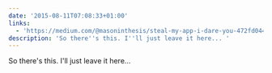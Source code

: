 ```yaml
---
date: '2015-08-11T07:08:33+01:00'
links:
  - 'https://medium.com/@masoninthesis/steal-my-app-i-dare-you-472fd044068f'
description: 'So there''s this. I''ll just leave it here... '
---
```

So there's this. I'll just leave it here... 

